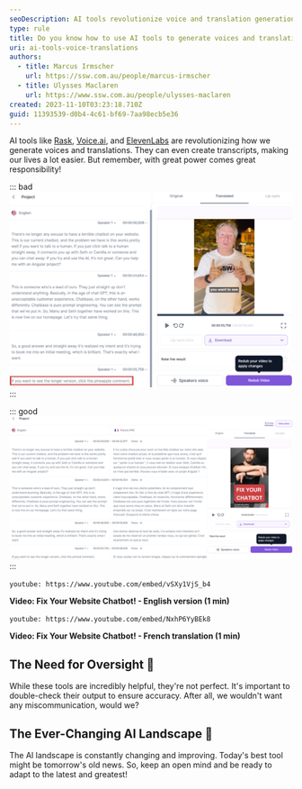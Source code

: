 ```yaml
---
seoDescription: AI tools revolutionize voice and translation generation, but oversight is crucial to ensure accuracy
type: rule
title: Do you know how to use AI tools to generate voices and translations?
uri: ai-tools-voice-translations
authors:
  - title: Marcus Irmscher
    url: https://ssw.com.au/people/marcus-irmscher
  - title: Ulysses Maclaren
    url: https://www.ssw.com.au/people/ulysses-maclaren
created: 2023-11-10T03:23:18.710Z
guid: 11393539-d0b4-4c61-bf69-7aa98ecb5e36
---
```


AI tools like [Rask](https://app.rask.ai/auth), [Voice.ai](https://voice.ai), and [ElevenLabs](https://elevenlabs.io) are revolutionizing how we generate voices and translations. They can even create transcripts, making our lives a lot easier. But remember, with great power comes great responsibility!

<!--endintro-->

::: bad
![Figure: Bad example - Relying solely on AI without any oversight can lead to errors](rask-bad-v2.png)
:::

::: good
![Figure: Good example - Using Rask to translate an English voiceover into French in the speakers own voice](rask-good-v2.png)
:::

`youtube: https://www.youtube.com/embed/vSXy1VjS_b4`

**Video: Fix Your Website Chatbot! - English version (1 min)**

`youtube: https://www.youtube.com/embed/NxhP6YyBEk8`

**Video: Fix Your Website Chatbot! - French translation (1 min)**

## The Need for Oversight 👀

While these tools are incredibly helpful, they're not perfect. It's important to double-check their output to ensure accuracy. After all, we wouldn't want any miscommunication, would we?

## The Ever-Changing AI Landscape 🌅

The AI landscape is constantly changing and improving. Today's best tool might be tomorrow's old news. So, keep an open mind and be ready to adapt to the latest and greatest!
